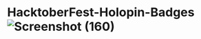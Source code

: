 # HacktoberFest-Holopin-Badges![Screenshot (160)](https://github.com/user-attachments/assets/5f4ce7ec-b21e-4031-8b37-a53cbdf7c0b8)
